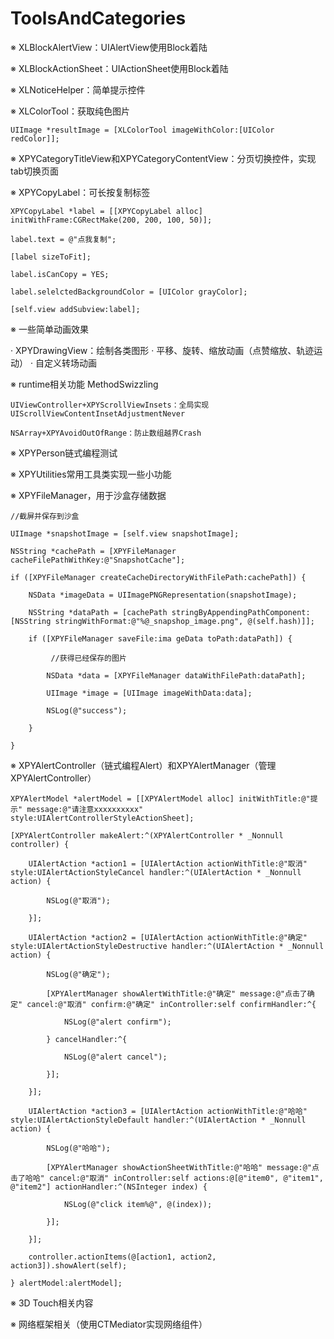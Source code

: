 # ToolsAndCategories

※ XLBlockAlertView：UIAlertView使用Block着陆

※ XLBlockActionSheet：UIActionSheet使用Block着陆

※ XLNoticeHelper：简单提示控件

※ XLColorTool：获取纯色图片

    UIImage *resultImage = [XLColorTool imageWithColor:[UIColor redColor]];

※ XPYCategoryTitleView和XPYCategoryContentView：分页切换控件，实现tab切换页面

※ XPYCopyLabel：可长按复制标签

    XPYCopyLabel *label = [[XPYCopyLabel alloc] initWithFrame:CGRectMake(200, 200, 100, 50)];
    
    label.text = @"点我复制";
    
    [label sizeToFit];
    
    label.isCanCopy = YES;
    
    label.selelctedBackgroundColor = [UIColor grayColor];
    
    [self.view addSubview:label];

※ 一些简单动画效果

  · XPYDrawingView：绘制各类图形
  · 平移、旋转、缩放动画（点赞缩放、轨迹运动）
  · 自定义转场动画

※ runtime相关功能 MethodSwizzling

    UIViewController+XPYScrollViewInsets：全局实现UIScrollViewContentInsetAdjustmentNever
    
    NSArray+XPYAvoidOutOfRange：防止数组越界Crash

※ XPYPerson链式编程测试

※ XPYUtilities常用工具类实现一些小功能

※ XPYFileManager，用于沙盒存储数据

    //截屏并保存到沙盒
    
    UIImage *snapshotImage = [self.view snapshotImage];

    NSString *cachePath = [XPYFileManager cacheFilePathWithKey:@"SnapshotCache"];

    if ([XPYFileManager createCacheDirectoryWithFilePath:cachePath]) {

        NSData *imageData = UIImagePNGRepresentation(snapshotImage);
        
        NSString *dataPath = [cachePath stringByAppendingPathComponent:[NSString stringWithFormat:@"%@_snapshop_image.png", @(self.hash)]];
        
        if ([XPYFileManager saveFile:ima geData toPath:dataPath]) {
        
             //获得已经保存的图片
            
            NSData *data = [XPYFileManager dataWithFilePath:dataPath];
            
            UIImage *image = [UIImage imageWithData:data];
            
            NSLog(@"success");
            
        }
        
    }
 
※ XPYAlertController（链式编程Alert）和XPYAlertManager（管理XPYAlertController）
 
    XPYAlertModel *alertModel = [[XPYAlertModel alloc] initWithTitle:@"提示" message:@"请注意xxxxxxxxxx" style:UIAlertControllerStyleActionSheet];
    
    [XPYAlertController makeAlert:^(XPYAlertController * _Nonnull controller) {
    
        UIAlertAction *action1 = [UIAlertAction actionWithTitle:@"取消" style:UIAlertActionStyleCancel handler:^(UIAlertAction * _Nonnull action) {
        
            NSLog(@"取消");
            
        }];
        
        UIAlertAction *action2 = [UIAlertAction actionWithTitle:@"确定" style:UIAlertActionStyleDestructive handler:^(UIAlertAction * _Nonnull action) {
        
            NSLog(@"确定");
            
            [XPYAlertManager showAlertWithTitle:@"确定" message:@"点击了确定" cancel:@"取消" confirm:@"确定" inController:self confirmHandler:^{
            
                NSLog(@"alert confirm");
                
            } cancelHandler:^{
            
                NSLog(@"alert cancel");
                
            }];
            
        }];
        
        UIAlertAction *action3 = [UIAlertAction actionWithTitle:@"哈哈" style:UIAlertActionStyleDefault handler:^(UIAlertAction * _Nonnull action) {
        
            NSLog(@"哈哈");
            
            [XPYAlertManager showActionSheetWithTitle:@"哈哈" message:@"点击了哈哈" cancel:@"取消" inController:self actions:@[@"item0", @"item1", @"item2"] actionHandler:^(NSInteger index) {
            
                NSLog(@"click item%@", @(index));
                
            }];
            
        }];
        
        controller.actionItems(@[action1, action2, action3]).showAlert(self);
        
    } alertModel:alertModel];
 
 ※ 3D Touch相关内容
 
 ※ 网络框架相关（使用CTMediator实现网络组件）

